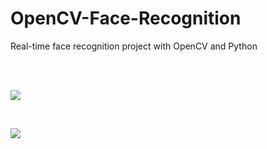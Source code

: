 # OpenCV-Face-Recognition
Real-time face recognition project with OpenCV and Python
<br><br>

<br>
<p><img src="https://github.com/Mjrovai/OpenCV-Face-Recognition/blob/master/FaceRecogBlock.png?raw=true"></p>
<br>
<p><img src="https://photos.app.goo.gl/AiXDGnABbwpmJGeu7"</p>
